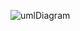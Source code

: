 ![umlDiagram](https://user-images.githubusercontent.com/77439119/121072307-b9903b00-c7d9-11eb-8851-f566d2c431d5.PNG)
